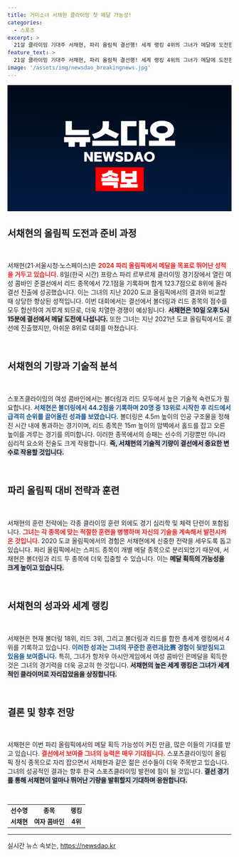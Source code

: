 ```yaml
---
title: 거미소녀 서채현 클라이밍 첫 메달 가능성!
categories:
  - 스포츠
excerpt: >
  21살 클라이밍 기대주 서채현, 파리 올림픽 결선행! 세계 랭킹 4위의 그녀가 메달에 도전한다. 준결선에서 리드 72.1점, 총점 123.7점으로 역전 성공! 10일 오후, 첫 메달의 주인공이 될 수 있을까?
feature_text: >
  21살 클라이밍 기대주 서채현, 파리 올림픽 결선행! 세계 랭킹 4위의 그녀가 메달에 도전한다. 준결선에서 리드 72.1점, 총점 123.7점으로 역전 성공! 10일 오후, 첫 메달의 주인공이 될 수 있을까?
image: '/assets/img/newsdao_breakingnews.jpg'
---
```


<p><img src="/assets/img/newsdao_breakingnews.jpg" alt="firstkoreanews 속보" /></p>

<h2 data-ke-size="size26">서채현의 올림픽 도전과 준비 과정</h2>

<p data-ke-size="size16">&nbsp;</p> 

<p>서채현(21·서울시청·노스페이스)은 <b><span style="color: #ee2323;">2024 파리 올림픽에서 메달을 목표로 뛰어난 성적을 거두고 있습니다.</span></b> 8일(한국 시간) 프랑스 파리 르부르제 클라이밍 경기장에서 열린 여성 콤바인 준결선에서 리드 종목에서 72.1점을 기록하며 합계 123.7점으로 8위에 올라 결선 진출에 성공했습니다. 이는 그녀의 지난 2020 도쿄 올림픽에서의 결과와 비교할 때 상당한 향상된 성적입니다. 이번 대회에서는 결선에서 볼더링과 리드 종목의 점수를 모두 합산하여 겨루게 되므로, 더욱 치열한 경쟁이 예상됩니다. <b><span style="background-color: #21538527;">서채현은 10일 오후 5시 15분에 결선에서 메달 도전에 나섭니다.</span></b> 또한 그녀는 지난 2021년 도쿄 올림픽에서도 결선에 진출했지만, 아쉬운 8위로 대회를 마쳤습니다.</p>

<p data-ke-size="size16">&nbsp;</p>

<h2 data-ke-size="size26">서채현의 기량과 기술적 분석</h2>

<p data-ke-size="size16">&nbsp;</p>

<p>스포츠클라이밍의 여성 콤바인에서는 볼더링과 리드 모두에서 높은 기술적 숙련도가 필요합니다. <b><span style="color: #1a5490;">서채현은 볼더링에서 44.2점을 기록하며 20명 중 13위로 시작한 후 리드에서 급격히 순위를 끌어올린 성과를 보였습니다.</span></b> 볼더링은 4.5m 높이의 인공 구조물을 정해진 시간 내에 통과하는 경기이며, 리드 종목은 15m 높이의 암벽에서 홀드를 잡고 오른 높이를 겨루는 경기를 의미합니다. 이러한 종목에서의 승패는 선수의 기량뿐만 아니라 심리적 요소와 전술도 크게 작용합니다. <b><span style="background-color: #21538527;">즉, 서채현의 기술적 기량이 결선에서 중요한 변수로 작용할 것입니다.</span></b></p>

<p data-ke-size="size16">&nbsp;</p>

<h2 data-ke-size="size26">파리 올림픽 대비 전략과 훈련</h2>

<p data-ke-size="size16">&nbsp;</p>

<p>서채현의 훈련 전략에는 각종 클라이밍 훈련 외에도 경기 심리학 및 체력 단련이 포함됩니다. <b><span style="color: #ee2323;">그녀는 각 종목에 맞는 적절한 훈련을 병행하며 자신의 기술을 계속해서 발전시켜 온 것입니다.</span></b> 2020 도쿄 올림픽에서의 경험은 서채현에게 신중한 전략을 세우도록 돕고 있습니다. 파리 올림픽에서는 스피드 종목이 개별 메달 종목으로 분리되었기 때문에, 서채현은 볼더링과 리드 두 종목에 더욱 집중할 수 있습니다. 이는 <b><span style="background-color: #21538527;">메달 획득의 가능성을 크게 높이고 있습니다.</span></b></p>

<p data-ke-size="size16">&nbsp;</p>

<h2 data-ke-size="size26">서채현의 성과와 세계 랭킹</h2>

<p data-ke-size="size16">&nbsp;</p>

<p>서채현은 현재 볼더링 18위, 리드 3위, 그리고 볼더링과 리드를 합한 총세계 랭킹에서 4위를 기록하고 있습니다. <b><span style="color: #1a5490;">이러한 성과는 그녀의 꾸준한 훈련과比赛 경험이 뒷받침되고 있음을 보여줍니다.</span></b> 특히, 그녀가 항저우 아시안게임에서 여성 콤바인 은메달을 획득한 것은 그녀의 경기력을 더욱 공고히 한 것입니다. <b><span style="background-color: #21538527;">서채현의 높은 세계 랭킹은 그녀가 세계적인 클라이머로 자리잡았음을 상징합니다.</span></b></p>

<p data-ke-size="size16">&nbsp;</p>

<h2 data-ke-size="size26">결론 및 향후 전망</h2>

<p data-ke-size="size16">&nbsp;</p>

<p>서채현은 이번 파리 올림픽에서의 메달 획득 가능성이 커진 만큼, 많은 이들의 기대를 받고 있습니다. <b><span style="color: #ee2323;">결선에서 보여줄 그녀의 능력은 매우 기대됩니다.</span></b> 스포츠클라이밍이 올림픽 정식 종목으로 자리 잡으면서 서채현과 같은 젊은 선수들이 더욱 주목받고 있습니다. 그녀의 성공적인 결과는 향후 한국 스포츠클라이밍 발전에 힘이 될 것입니다. <b><span style="background-color: #21538527;">결선 경기를 통해 서채현이 얼마나 뛰어난 기량을 발휘할지 기대하며 응원합니다.</span></b> </p>

<p data-ke-size="size16">&nbsp;</p>

<table style="width: 100%; border-collapse: collapse;">
  <tr>
    <td style="text-align: center; height: 17px;"><b>선수명</b></td>
    <td style="text-align: center; height: 17px;"><b>종목</b></td>
    <td style="text-align: center; height: 17px;"><b>랭킹</b></td>
  </tr>
  <tr>
    <td style="text-align: center; height: 17px;"><b>서채현</b></td>
    <td style="text-align: center; height: 17px;"><b>여자 콤바인</b></td>
    <td style="text-align: center; height: 17px;"><b>4위</b></td>
  </tr>
</table>

<hr />
실시간 뉴스 속보는, <a href="https://newsdao.kr" rel="dofollow">https://newsdao.kr</a>


